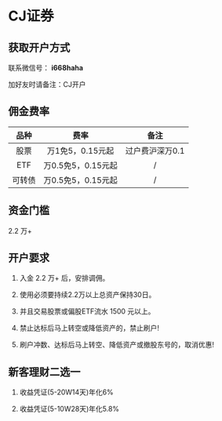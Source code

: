 # CJ证券

## 获取开户方式

联系微信号： **i668haha**

加好友时请备注：CJ开户

## 佣金费率

品种 | 费率 | 备注
:---: | :---: | :---:
股票 | 万1免5，0.15元起 | 过户费沪深万0.1
ETF | 万0.5免5，0.15元起 | /
可转债 | 万0.5免5，0.15元起 | /

## 资金门槛

2.2 万+

## 开户要求

1. 入金 2.2 万+ 后，安排调佣。

2. 使用必须要持续2.2万以上总资产保持30日。

3. 并且交易股票或偏股ETF流水 1500 元以上。

4. 禁止达标后马上转空或降低资产的，禁止刷户!

5. 刷户冲数、达标后马上转空、降低资产或撤股东号的，取消优惠!

## 新客理财二选一

1. 收益凭证(5-20W14天)年化6%

2. 收益凭证(5-10W28天)年化5.8%